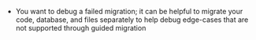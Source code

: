   - You want to debug a failed migration; it can be helpful to migrate your code, database, and files separately to help debug edge-cases that are not supported through guided migration